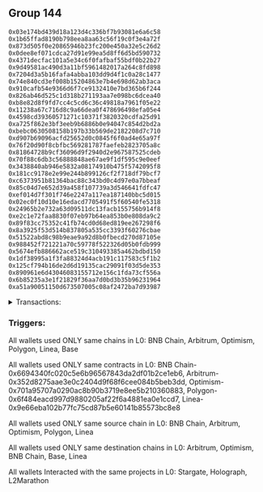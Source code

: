 ## Group 144

```0x3c0f24512405727592cf7fc90d162d0ce78ae849
0x03e174bd439d18a123d4c336bf7b93081e6a6c58
0x1b65ffad8190b798eea8aa63c56f19c0f3e4a72f
0x873d505f0e20865946b23fc200e450a32e5c26d2
0x0dee8ef071cdca27d91e99ea5d8ff6d5bd590732
0x4371decfac101a5e34c6f0fafbaf55bdf0b22b27
0x9d49581ac490d3a11bf5961482017a264c8fd898
0x7204d3a5b16fafa4abba103dd9d4f1c0a28c1477
0x74e840cd3ef008b15204863e7b4e698d62ab3aca
0x910cafb54e9366d6f7ce9132410e7bd365b6f244
0x826ab46d525c1d318b271193aa7e098bc6dcea40
0xb8e82d8f9fd7cc4c5cd6c36c49818a7961f05e22
0x11238a67c716d8c9a66dea0f478696498efa05e4
0x4598cd39360571271c10371f3820320cdfa25d91
0xa725f862e3bf3eeb9b6886b0e94047c854d2bd2a
0xbebc0630508158b197b33b569de2182208d7c710
0xd907b69096acfd25652d0c0845f6f0ad4e65a97f
0x76f20d90f8cbfbc569281787faefeb2823705a8c
0x81864728b9cf36096d9f2940d2e967587525cdeb
0x70f88c6db3c56888848ae67ae9f1df595c9e0eef
0x3438840ab946e5832a08174910b475f5742095f8
0x181cc9178e2e99e244b899126cf2f718df79bcf7
0xc6373951b81364bac88c343bd0c4d97e0a7bbeaf
0x85c04d7e652d39a458f107739a3d546641fdfc47
0xef014d7f301f746e2247a117ea187140bbc5d015
0x02ec0f10d10e16edacd7705491f5f60540fe5318
0x24965b2e732a63d09511dc13facb155756b914f8
0xe2c1e72faa8830f07eb97b64ea853b0e808da9c2
0x89f83cc75352c41fb74cd0d68ed819ee267298f6
0x8a3925f53d514b837805a535cc3393f60276cbae
0x51522abd8c98b9eae9a92d8b0fbecd270d87105e
0x988452f721221a70c59778f522326d05b0fdb999
0x5674efb886662ace519c310493385a462bdbd150
0x1df38995a1f3fa88324d4acb191c117583c5f1b2
0x125cf794b16de2d6d19135cac29091f03d5de353
0x890961e6d43046083155712e156c1fda73cf556a
0x6b85235a3e1f21829f36aa7d0bd3b35b96231964
0xa51a90051150d673507005c08af2472ba7d93987
```
<details>
<summary>Transactions:</summary>

Hashes: 

Wallet: 0x3c0f24512405727592cf7fc90d162d0ce78ae849

       Hash: 0xbc6efe3a0678cbecbe866961a038ee0770c1f372807f385858bf2d50a409eb2f
         - source chain: BNB Chain
         - destination chain: Arbitrum
         - project: Stargate
         - contract: 0x6694340fc020c5e6b96567843da2df01b2ce1eb6
         - value USD: 34.143499116
       Hash: 0x11ceeab089386e65ca493eb88a8c8d21a8c50d3213c52f4d4660e89b48857564
         - source chain: Arbitrum
         - destination chain: Optimism
         - project: Stargate
         - contract: 0x352d8275aae3e0c2404d9f68f6cee084b5beb3dd
         - value USD: 1.867971671
       Hash: 0x17392d7256cfad5546ad2d13f4f06b19e027f6febd4dbb1646436a89265ca9d6
         - source chain: Optimism
         - destination chain: Arbitrum
         - project: Stargate
         - contract: 0x701a95707a0290ac8b90b3719e8ee5b210360883
         - value USD: 0.3732340536
       Hash: 0xeb8386ef46c59334130fc2bca83ef23fd6109c806d8d054b42ecea1264b0ee46
         - source chain: Polygon
         - destination chain: BNB Chain
         - project: Holograph
         - contract: 0x6f484eacd997d9880205af22f6a4881ea0e1ccd7
       Hash: 0xa332f35b36042863143890f7f2cd1f97eb7da12aec13c1966feaabe62fb31e97
         - source chain: Linea
         - destination chain: Base
         - project: L2Marathon
         - contract: 0x9e66eba102b77fc75cd87b5e60141b85573bc8e8
       Hash: 0xc65e5ce8e9385ab9d04c7febbad953553692b46d37a9cb755c41ae8509543b31
         - source chain: Optimism
         - destination chain: Linea
         - project: Stargate
         - contract: 0x701a95707a0290ac8b90b3719e8ee5b210360883
         - value USD: 21.926895656
Wallet: 0x03e174bd439d18a123d4c336bf7b93081e6a6c58

       Hash:0x7112fc4a641d31245fd524ebf6b960cf06dcf663e0c14916f2e3235440dbe0fe
         - source chain: BNB Chain
         - destination chain: Arbitrum
         - project: Stargate
         - contract: 0x6694340fc020c5e6b96567843da2df01b2ce1eb6
         - value USD: 31.035303516
       Hash:0x52580a6f2ba9b06e6a045e02b2307621b6ab8db68af6e5af68eec478d7671e47
         - source chain: Arbitrum
         - destination chain: Optimism
         - project: Stargate
         - contract: 0x352d8275aae3e0c2404d9f68f6cee084b5beb3dd
         - value USD: 1.867971671
       Hash:0x360c72d49bd6446a843a154003d4a6b87c864c69e0858b1700bba78a60f043e4
         - source chain: Optimism
         - destination chain: Arbitrum
         - project: Stargate
         - contract: 0x701a95707a0290ac8b90b3719e8ee5b210360883
         - value USD: 0.1866170268
       Hash:0x810a3697e9c00b84181e6ffb43d73ee0c254bcc67e5848397baaf25fe928a348
         - source chain: Polygon
         - destination chain: BNB Chain
         - project: Holograph
         - contract: 0x6f484eacd997d9880205af22f6a4881ea0e1ccd7
       Hash:0x319719d655dc156bdcaec9df40bb2655ceb5f19a0ff2021379be07fb1ea73bab
         - source chain: Linea
         - destination chain: Base
         - project: L2Marathon
         - contract: 0x9e66eba102b77fc75cd87b5e60141b85573bc8e8
       Hash:0x40276d51a031b58802e3a769447f41186cfa39c5f1cf8f7629d3ab67ac92e717
         - source chain: Optimism
         - destination chain: Linea
         - project: Stargate
         - contract: 0x701a95707a0290ac8b90b3719e8ee5b210360883
         - value USD: 21.733631536
Wallet: 0x1b65ffad8190b798eea8aa63c56f19c0f3e4a72f

       Hash:0x8aff3740d8cce08c9929420b52d25bfe2d354e539c71c9cf4fb183e9ad60612e
         - source chain: BNB Chain
         - destination chain: Arbitrum
         - project: Stargate
         - contract: 0x6694340fc020c5e6b96567843da2df01b2ce1eb6
         - value USD: 27.931635419
       Hash:0x4ac17fa939411c4e886f949d0602ff732754513aa2cf5bbedcff61fc51a8bc5d
         - source chain: Arbitrum
         - destination chain: Optimism
         - project: Stargate
         - contract: 0x352d8275aae3e0c2404d9f68f6cee084b5beb3dd
         - value USD: 1.867971671
       Hash:0x0fd99e1cdb646b9ad2108fc3ee1e8b049b641b518310b117b416f55c312419a8
         - source chain: Optimism
         - destination chain: Arbitrum
         - project: Stargate
         - contract: 0x701a95707a0290ac8b90b3719e8ee5b210360883
         - value USD: 0.3732340536
       Hash:0xe10207892d8976c4871f13c350c6415ae805b780b2b89ec7da695145d3e72458
         - source chain: Polygon
         - destination chain: BNB Chain
         - project: Holograph
         - contract: 0x6f484eacd997d9880205af22f6a4881ea0e1ccd7
       Hash:0xd1aa0d0fb26d1365e50c20cb3cd31a92c0a7054dc1df399f0dd87f4b0a304349
         - source chain: Linea
         - destination chain: Base
         - project: L2Marathon
         - contract: 0x9e66eba102b77fc75cd87b5e60141b85573bc8e8
       Hash:0x500103ea4157aca6fe5e6595603fca0dc1ebf8a7bf23b7c7bc850ccd689a6c83
         - source chain: Optimism
         - destination chain: Linea
         - project: Stargate
         - contract: 0x701a95707a0290ac8b90b3719e8ee5b210360883
         - value USD: 21.733690287
Wallet: 0x873d505f0e20865946b23fc200e450a32e5c26d2

       Hash:0x4957299c1c34233e6ae7e29adfae1ed4981e21dfe41357e96f1745bbd0ff8fd3
         - source chain: BNB Chain
         - destination chain: Arbitrum
         - project: Stargate
         - contract: 0x6694340fc020c5e6b96567843da2df01b2ce1eb6
         - value USD: 27.931584402
       Hash:0x4b70ac37fdd2e7a22b56e72d9e6805b236327aa0d3c30c32b1206caa6cfa0fac
         - source chain: Arbitrum
         - destination chain: Optimism
         - project: Stargate
         - contract: 0x352d8275aae3e0c2404d9f68f6cee084b5beb3dd
         - value USD: 0.9339858355
       Hash:0x7b1144b6437bf916b45aba6dac7063a24ff4242159c3ff5a109e7d0fec59378c
         - source chain: Optimism
         - destination chain: Arbitrum
         - project: Stargate
         - contract: 0x701a95707a0290ac8b90b3719e8ee5b210360883
         - value USD: 3.918957563
       Hash:0x42e9a1872ab8cf1da2d2910f3995203f8477bbd755a756f9bdba4eccebcef93a
         - source chain: Polygon
         - destination chain: BNB Chain
         - project: Holograph
         - contract: 0x6f484eacd997d9880205af22f6a4881ea0e1ccd7
       Hash:0x019a95c2e3c6d36042a3a98d770bd27476359440fa882e3ef6e907c24a6d6842
         - source chain: Linea
         - destination chain: Base
         - project: L2Marathon
         - contract: 0x9e66eba102b77fc75cd87b5e60141b85573bc8e8
       Hash:0x2c7b3755d021f9061af80b55fbd9c99aa76e36929150263cad8c39cf5d519295
         - source chain: Optimism
         - destination chain: Linea
         - project: Stargate
         - contract: 0x701a95707a0290ac8b90b3719e8ee5b210360883
         - value USD: 21.733712066
Wallet: 0x0dee8ef071cdca27d91e99ea5d8ff6d5bd590732

       Hash:0xa05b3e71c1eb78f0e4efd2274477429cff1c60b9330b6e0fcc949f97634f6a0f
         - source chain: BNB Chain
         - destination chain: Arbitrum
         - project: Stargate
         - contract: 0x6694340fc020c5e6b96567843da2df01b2ce1eb6
         - value USD: 27.931562395
       Hash:0xb19ed290c8befa3cc3cabad38c2910fd75629c13c069b9fd79856045a2061719
         - source chain: Arbitrum
         - destination chain: Optimism
         - project: Stargate
         - contract: 0x352d8275aae3e0c2404d9f68f6cee084b5beb3dd
         - value USD: 1.120783003
       Hash:0xd45a724e1d1144c00ca2a84c7101a5c46b5bac46908cf0a6042a2e9c5e77f23f
         - source chain: Optimism
         - destination chain: Arbitrum
         - project: Stargate
         - contract: 0x701a95707a0290ac8b90b3719e8ee5b210360883
         - value USD: 0.9330851339
       Hash:0x220e5e3d95e4eb3d65a422afd093731e0cb870af77f925d51d12865ea7e6d1c6
         - source chain: Polygon
         - destination chain: BNB Chain
         - project: Holograph
         - contract: 0x6f484eacd997d9880205af22f6a4881ea0e1ccd7
       Hash:0x8e789334096866feb289a7fe5cdab315152e60ca7b63892aa0e755026d326b1c
         - source chain: Linea
         - destination chain: Base
         - project: L2Marathon
         - contract: 0x9e66eba102b77fc75cd87b5e60141b85573bc8e8
       Hash:0x2e6e1929e095c772cad7376e66b7d776d63970c54aa8caa46d38dbcc45345bd9
         - source chain: Optimism
         - destination chain: Linea
         - project: Stargate
         - contract: 0x701a95707a0290ac8b90b3719e8ee5b210360883
         - value USD: 20.898553639
Wallet: 0x4371decfac101a5e34c6f0fafbaf55bdf0b22b27

       Hash:0x07e358f7b96cbcf1921a31e62cf9ba9867941c629ad45c1c0aebb1e035010d9d
         - source chain: BNB Chain
         - destination chain: Arbitrum
         - project: Stargate
         - contract: 0x6694340fc020c5e6b96567843da2df01b2ce1eb6
         - value USD: 27.931693438
       Hash:0xf96363ab66a5e369435a2fc354b7ab2566ce0fe702b561d2699f11f317af2ebf
         - source chain: Arbitrum
         - destination chain: Optimism
         - project: Stargate
         - contract: 0x352d8275aae3e0c2404d9f68f6cee084b5beb3dd
         - value USD: 1.30758017
       Hash:0x28f6916121d6b65fac1acad916d42b4e71b4c763290f3f7287002a29f94363fc
         - source chain: Optimism
         - destination chain: Arbitrum
         - project: Stargate
         - contract: 0x701a95707a0290ac8b90b3719e8ee5b210360883
         - value USD: 0.1866170268
       Hash:0x8073645720444a54a73181c96bc0143c9e40ce69a165e0ab6fd017bbc83bcd6e
         - source chain: Polygon
         - destination chain: BNB Chain
         - project: Holograph
         - contract: 0x6f484eacd997d9880205af22f6a4881ea0e1ccd7
       Hash:0x74da9b4bfde239ea967d751900d4c93ec10340fe878c44a9d25f4cfb91cf1509
         - source chain: Linea
         - destination chain: Base
         - project: L2Marathon
         - contract: 0x9e66eba102b77fc75cd87b5e60141b85573bc8e8
       Hash:0x947dff60cb197680e05fd74032e06bd4fb44fdc26188da9219709a7a710f0cf9
         - source chain: Optimism
         - destination chain: Linea
         - project: Stargate
         - contract: 0x701a95707a0290ac8b90b3719e8ee5b210360883
         - value USD: 21.733712066
Wallet: 0x9d49581ac490d3a11bf5961482017a264c8fd898

       Hash:0xaa28cdd3d550995b23a08ba7f8671edd59d09c1600aa9849fd36feeb85dffd3e
         - source chain: BNB Chain
         - destination chain: Arbitrum
         - project: Stargate
         - contract: 0x6694340fc020c5e6b96567843da2df01b2ce1eb6
         - value USD: 27.931720447
       Hash:0x13d940c73192c1374b0dcd5843578167e8b373346dd7e946d00f9a6c269a4ec9
         - source chain: Arbitrum
         - destination chain: Optimism
         - project: Stargate
         - contract: 0x352d8275aae3e0c2404d9f68f6cee084b5beb3dd
         - value USD: 3.735943342
       Hash:0x7b6a9f635a7531719e2fb43f11c7b5a67ee664fdbfcfdb6b9f270842ad0ddddc
         - source chain: Optimism
         - destination chain: Arbitrum
         - project: Stargate
         - contract: 0x701a95707a0290ac8b90b3719e8ee5b210360883
         - value USD: 2.052787295
       Hash:0x6044ba1480c130840285c1a5f7317153d290719233fee54ea958f869848b4c78
         - source chain: Polygon
         - destination chain: BNB Chain
         - project: Holograph
         - contract: 0x6f484eacd997d9880205af22f6a4881ea0e1ccd7
       Hash:0x4ce64cd841223f5455a8aea18c177024d9489d7a0c35908953080c51da2f9756
         - source chain: Linea
         - destination chain: Base
         - project: L2Marathon
         - contract: 0x9e66eba102b77fc75cd87b5e60141b85573bc8e8
       Hash:0x4b6773b75d0de17a93853606b41a0d09a91667605faab968fcc27e97a84fe457
         - source chain: Optimism
         - destination chain: Linea
         - project: Stargate
         - contract: 0x701a95707a0290ac8b90b3719e8ee5b210360883
         - value USD: 20.898532697
Wallet: 0x7204d3a5b16fafa4abba103dd9d4f1c0a28c1477

       Hash:0x5a2bcf7b19774da5d9680a3f965a9db8ee4741f04944a713d024f5b61a0a00fa
         - source chain: BNB Chain
         - destination chain: Arbitrum
         - project: Stargate
         - contract: 0x6694340fc020c5e6b96567843da2df01b2ce1eb6
         - value USD: 27.93169844
       Hash:0x404242660e3e5c211a377314159a00bf396a65f3bfc6656e13c322817f5a3e05
         - source chain: Arbitrum
         - destination chain: Optimism
         - project: Stargate
         - contract: 0x352d8275aae3e0c2404d9f68f6cee084b5beb3dd
         - value USD: 3.735943342
       Hash:0x64547251640e2cfb4c9575a26ee1438ef5061d601a5172bde7b9f99e94b1c4a3
         - source chain: Optimism
         - destination chain: Arbitrum
         - project: Stargate
         - contract: 0x701a95707a0290ac8b90b3719e8ee5b210360883
         - value USD: 2.052787295
       Hash:0xa7e5026665d38f3d2d2826738b50e308c42e5cf58e1e00b6d6885bdbcc6546e2
         - source chain: Polygon
         - destination chain: BNB Chain
         - project: Holograph
         - contract: 0x6f484eacd997d9880205af22f6a4881ea0e1ccd7
       Hash:0xada60551d73aa67e24f2ae7825b74b6c613c8b5659ea7c8c528058e690678ffd
         - source chain: Linea
         - destination chain: Base
         - project: L2Marathon
         - contract: 0x9e66eba102b77fc75cd87b5e60141b85573bc8e8
       Hash:0x7645086521053dd75d2cc332d0bf86752ae3e026dfffe390a4b5d820968fcc0e
         - source chain: Optimism
         - destination chain: Linea
         - project: Stargate
         - contract: 0x701a95707a0290ac8b90b3719e8ee5b210360883
         - value USD: 20.898532697
Wallet: 0x74e840cd3ef008b15204863e7b4e698d62ab3aca

       Hash:0x023f3cb2bdf281003130706fbb23dba6bf15b25d275693adaf59b227e3549875
         - source chain: BNB Chain
         - destination chain: Arbitrum
         - project: Stargate
         - contract: 0x6694340fc020c5e6b96567843da2df01b2ce1eb6
         - value USD: 27.931763461
       Hash:0xbfcf4fd2e924781de9b54df6333d505d2c272b6a66b9888730dc661e2fddf028
         - source chain: Arbitrum
         - destination chain: Optimism
         - project: Stargate
         - contract: 0x352d8275aae3e0c2404d9f68f6cee084b5beb3dd
         - value USD: 3.735943342
       Hash:0x6e6c906ff69b2c701fa87a0f978a7586efb04af84e9dfa9b29004e285f843b93
         - source chain: Optimism
         - destination chain: Arbitrum
         - project: Stargate
         - contract: 0x701a95707a0290ac8b90b3719e8ee5b210360883
         - value USD: 2.052787295
       Hash:0x54410167a53a5f66ecdb4a12d8977de8af3d9d07ecd9f19eec66c64c022e8bc7
         - source chain: Polygon
         - destination chain: BNB Chain
         - project: Holograph
         - contract: 0x6f484eacd997d9880205af22f6a4881ea0e1ccd7
       Hash:0x7b5fc23812ca1a9e7fb6d8a377e5885ebe81aae331dddbc857b446932ae04497
         - source chain: Linea
         - destination chain: Base
         - project: L2Marathon
         - contract: 0x9e66eba102b77fc75cd87b5e60141b85573bc8e8
       Hash:0x4e2f0b14c4fafa4a71c09642d3551fccb99b6fce8a9761bc391e878fdc4d19cc
         - source chain: Optimism
         - destination chain: Linea
         - project: Stargate
         - contract: 0x701a95707a0290ac8b90b3719e8ee5b210360883
         - value USD: 21.733682214
Wallet: 0x910cafb54e9366d6f7ce9132410e7bd365b6f244

       Hash:0xe8fd859db085a626ecf626938b2d998f0a8e6745a7c336436caf313f991cf91f
         - source chain: BNB Chain
         - destination chain: Arbitrum
         - project: Stargate
         - contract: 0x6694340fc020c5e6b96567843da2df01b2ce1eb6
         - value USD: 31.004449276
       Hash:0x61c2a03cc594b2a2247e214f18b0e560c3a23de61e8bc5c02b51a9053d512a03
         - source chain: Arbitrum
         - destination chain: Optimism
         - project: Stargate
         - contract: 0x352d8275aae3e0c2404d9f68f6cee084b5beb3dd
         - value USD: 0.9339858355
       Hash:0x468fb53459da3c7786d781d7dd14a823f883f7ff4d77c227694440f2e2e3807e
         - source chain: Optimism
         - destination chain: Arbitrum
         - project: Stargate
         - contract: 0x701a95707a0290ac8b90b3719e8ee5b210360883
         - value USD: 2.239404321
       Hash:0x2d009ee31b67a2605c2adf4fa163178dcec5e77519323da820af73ac31cc5046
         - source chain: Polygon
         - destination chain: BNB Chain
         - project: Holograph
         - contract: 0x6f484eacd997d9880205af22f6a4881ea0e1ccd7
       Hash:0x3ceb2b8c5b6c92b7acf3a77317dbc639a4377954eb646b1e0bfa10efe0c5d259
         - source chain: Linea
         - destination chain: Base
         - project: L2Marathon
         - contract: 0x9e66eba102b77fc75cd87b5e60141b85573bc8e8
       Hash:0x55926018f15f752f1e3a80df6b407cd557c1e46727f88eb4c9650d581c72d890
         - source chain: Optimism
         - destination chain: Linea
         - project: Stargate
         - contract: 0x701a95707a0290ac8b90b3719e8ee5b210360883
         - value USD: 20.898553639
Wallet: 0x826ab46d525c1d318b271193aa7e098bc6dcea40

       Hash:0xdcb5bd311e7d01aa99a128743ca8f321ac71b0a45d03623eb0d7779ebec4d122
         - source chain: BNB Chain
         - destination chain: Arbitrum
         - project: Stargate
         - contract: 0x6694340fc020c5e6b96567843da2df01b2ce1eb6
         - value USD: 31.041634617
       Hash:0x1c6a0386c233766fecf77f6de60022ee4ef1c60c8c6707cca2945ae64d284bf6
         - source chain: Arbitrum
         - destination chain: Optimism
         - project: Stargate
         - contract: 0x352d8275aae3e0c2404d9f68f6cee084b5beb3dd
         - value USD: 11.207830025
       Hash:0xdeff43fb328283231d832e46b9e370f68683cf5f73735593a8b759eaa4755da7
         - source chain: Optimism
         - destination chain: Arbitrum
         - project: Stargate
         - contract: 0x701a95707a0290ac8b90b3719e8ee5b210360883
         - value USD: 9.704085393
       Hash:0xd76f63c24d3f67f1d5b90bccf105c2b0cde820bf129b2f2009b41f342274bf03
         - source chain: Arbitrum
         - destination chain: Optimism
         - project: Stargate
         - contract: 0x352d8275aae3e0c2404d9f68f6cee084b5beb3dd
         - value USD: 12.718797411
       Hash:0x5fe00821f99a50dcf72671d9b9e1e80e53b68fbdb75af6de603b908b183b0663
         - source chain: Optimism
         - destination chain: Arbitrum
         - project: Stargate
         - contract: 0x701a95707a0290ac8b90b3719e8ee5b210360883
         - value USD: 11.11855967
       Hash:0x5c56411c7c0491f84fb49db4c23e0f5d5c101d122e52dbe5027e5c55afe92112
         - source chain: Polygon
         - destination chain: BNB Chain
         - project: Holograph
         - contract: 0x6f484eacd997d9880205af22f6a4881ea0e1ccd7
       Hash:0x4410e192627c5991c7cac36365504ff81a7b6c03148af03841b5c6b0aab3ce5c
         - source chain: Linea
         - destination chain: Base
         - project: L2Marathon
         - contract: 0x9e66eba102b77fc75cd87b5e60141b85573bc8e8
       Hash:0xeeca5878f9e11bdf7290fc4f247d1719d072ecd04e7c5816a4918a7dde9fb87d
         - source chain: Optimism
         - destination chain: Linea
         - project: Stargate
         - contract: 0x701a95707a0290ac8b90b3719e8ee5b210360883
         - value USD: 21.926895601
Wallet: 0xb8e82d8f9fd7cc4c5cd6c36c49818a7961f05e22

       Hash:0xdc72086358ba9105ae85848f4b70687a3c814f79d01da639b3d5e9b52fea0980
         - source chain: BNB Chain
         - destination chain: Arbitrum
         - project: Stargate
         - contract: 0x6694340fc020c5e6b96567843da2df01b2ce1eb6
         - value USD: 27.939330973
       Hash:0xcb3fc65720a7fe256012c1da1aaff6d853140db50511e50adb35f109ae2a29a0
         - source chain: Arbitrum
         - destination chain: Optimism
         - project: Stargate
         - contract: 0x352d8275aae3e0c2404d9f68f6cee084b5beb3dd
         - value USD: 14.943773367
       Hash:0xa9f820899352b2a787a3c860a814825a934392f95b8c4c8fd2df3868cefe0d86
         - source chain: Optimism
         - destination chain: Arbitrum
         - project: Stargate
         - contract: 0x701a95707a0290ac8b90b3719e8ee5b210360883
         - value USD: 12.876574848
       Hash:0xee260fe183555b0b155e1587f65a251a2fbf3b470ea987b78c97f8e08fadd076
         - source chain: Arbitrum
         - destination chain: Optimism
         - project: Stargate
         - contract: 0x352d8275aae3e0c2404d9f68f6cee084b5beb3dd
         - value USD: 12.718796748
       Hash:0x9fd24a625a9234dfd2fd2640a20d814275183be03e075aaa44269fa7f3094371
         - source chain: Optimism
         - destination chain: Arbitrum
         - project: Stargate
         - contract: 0x701a95707a0290ac8b90b3719e8ee5b210360883
         - value USD: 11.11855967
       Hash:0x378e94e5b431169af8e306783c843f1a0a4acf9e3f5cd8365925eddf0e1c32fc
         - source chain: Polygon
         - destination chain: BNB Chain
         - project: Holograph
         - contract: 0x6f484eacd997d9880205af22f6a4881ea0e1ccd7
       Hash:0xfeee9978c5f8b7c9db70fe152010e200df31fbf35e6f6b820271956e8edf8435
         - source chain: Linea
         - destination chain: Base
         - project: L2Marathon
         - contract: 0x9e66eba102b77fc75cd87b5e60141b85573bc8e8
       Hash:0x1d1627e6a88905377479effcbdbfe7a06e45de258286695ab5bbdf9fa551b8ed
         - source chain: Optimism
         - destination chain: Linea
         - project: Stargate
         - contract: 0x701a95707a0290ac8b90b3719e8ee5b210360883
         - value USD: 21.926895601
Wallet: 0x11238a67c716d8c9a66dea0f478696498efa05e4

       Hash:0xf7d0fff363a8d4574ca13c8c6a1ce0c08728e91685a0ed151941d314935aeb2f
         - source chain: BNB Chain
         - destination chain: Arbitrum
         - project: Stargate
         - contract: 0x6694340fc020c5e6b96567843da2df01b2ce1eb6
         - value USD: 31.03347791
       Hash:0x4782e320eef48b8c5478a09a9760befd13a034d96d92f93c26700febda7945a9
         - source chain: Arbitrum
         - destination chain: Optimism
         - project: Stargate
         - contract: 0x352d8275aae3e0c2404d9f68f6cee084b5beb3dd
         - value USD: 18.679716709
       Hash:0xd50ca050fdb805a82c4912af51d0b5cf290ffc09c86500a043edd4194beeaae3
         - source chain: Optimism
         - destination chain: Arbitrum
         - project: Stargate
         - contract: 0x701a95707a0290ac8b90b3719e8ee5b210360883
         - value USD: 17.168766464
       Hash:0xfcf4c3071bc28afacdfbd882b4f622c09892eb90614f8b470f7fe229ecadf77c
         - source chain: Arbitrum
         - destination chain: Optimism
         - project: Stargate
         - contract: 0x352d8275aae3e0c2404d9f68f6cee084b5beb3dd
         - value USD: 7.267535622
       Hash:0x80f0b261e0331b386ce58024e0068bc09ac6bd6fd7d58976e114e3c6ff85fde4
         - source chain: Optimism
         - destination chain: Arbitrum
         - project: Stargate
         - contract: 0x701a95707a0290ac8b90b3719e8ee5b210360883
         - value USD: 5.559279835
       Hash:0xd163afa86fe4d83e7401594cdd56676b68ccb5875e071c4ba8186ebf8527c862
         - source chain: Polygon
         - destination chain: BNB Chain
         - project: Holograph
         - contract: 0x6f484eacd997d9880205af22f6a4881ea0e1ccd7
       Hash:0xc62cbc2a60eebc1f28e595544193da166790dcf6a27c632cee9e2b5c4178e87d
         - source chain: Linea
         - destination chain: Base
         - project: L2Marathon
         - contract: 0x9e66eba102b77fc75cd87b5e60141b85573bc8e8
       Hash:0xc6b212b9efd4d6bb32d93512db70bc921bda1f706b05da7f426a76f686b42ad0
         - source chain: Optimism
         - destination chain: Linea
         - project: Stargate
         - contract: 0x701a95707a0290ac8b90b3719e8ee5b210360883
         - value USD: 21.931908456
Wallet: 0x4598cd39360571271c10371f3820320cdfa25d91

       Hash:0xbd349a561f36873361446d2379bca1cc766bf0bdbd279464d1ca765041f018f9
         - source chain: BNB Chain
         - destination chain: Arbitrum
         - project: Stargate
         - contract: 0x6694340fc020c5e6b96567843da2df01b2ce1eb6
         - value USD: 31.035467571
       Hash:0x06015dedfcecb3682692b987cba31b4a6b79f55cb51b8318dc70e2180e6342e2
         - source chain: Arbitrum
         - destination chain: Optimism
         - project: Stargate
         - contract: 0x352d8275aae3e0c2404d9f68f6cee084b5beb3dd
         - value USD: 22.415660051
       Hash:0xeb4b08b2597cfa3b650f0690649f5b137bbb886e0607a9bafb50572531b4f170
         - source chain: Optimism
         - destination chain: Arbitrum
         - project: Stargate
         - contract: 0x701a95707a0290ac8b90b3719e8ee5b210360883
         - value USD: 20.901107
       Hash:0x968a8028eb0486d4d243f572a0b1fa5ce613b85025fa300b53ff20b7dca31a36
         - source chain: Arbitrum
         - destination chain: Optimism
         - project: Stargate
         - contract: 0x352d8275aae3e0c2404d9f68f6cee084b5beb3dd
         - value USD: 12.718796407
       Hash:0xff5079290e56313109fd265eb281adaa463aa540212dc3162b8e004ea0a670a8
         - source chain: Optimism
         - destination chain: Arbitrum
         - project: Stargate
         - contract: 0x701a95707a0290ac8b90b3719e8ee5b210360883
         - value USD: 11.11855967
       Hash:0xf743a6b49f989fcc1a249bd2b126aeade72139d66d75e1c53aaf3044fce1b3b9
         - source chain: Polygon
         - destination chain: BNB Chain
         - project: Holograph
         - contract: 0x6f484eacd997d9880205af22f6a4881ea0e1ccd7
       Hash:0x6c8ad1f2582156e1b3783b9195c25c5c04811351daa04d18828ef0a4c95529bd
         - source chain: Linea
         - destination chain: Base
         - project: L2Marathon
         - contract: 0x9e66eba102b77fc75cd87b5e60141b85573bc8e8
       Hash:0x9db707cad59e9673a94d6b8b4546b1a853ab190fece93fa27605a929ee8ea461
         - source chain: Optimism
         - destination chain: Linea
         - project: Stargate
         - contract: 0x701a95707a0290ac8b90b3719e8ee5b210360883
         - value USD: 21.926895601
Wallet: 0xa725f862e3bf3eeb9b6886b0e94047c854d2bd2a

       Hash:0x133389f5344ea071e689493f045fd27c0dbcff79bc8e9ebd31cf43b2267abbc5
         - source chain: BNB Chain
         - destination chain: Arbitrum
         - project: Stargate
         - contract: 0x6694340fc020c5e6b96567843da2df01b2ce1eb6
         - value USD: 27.876809222
       Hash:0xc5f77213d7c62bee06f2db1a8cf61b3526d9d4bb512ef1e3b34b4dc52bb3504e
         - source chain: Arbitrum
         - destination chain: Optimism
         - project: Stargate
         - contract: 0x352d8275aae3e0c2404d9f68f6cee084b5beb3dd
         - value USD: 18.679716709
       Hash:0xcfa0f62a8716ed37ef8e58cd422e969b6f71d7fb38cc60206c390c3831bb118a
         - source chain: Optimism
         - destination chain: Arbitrum
         - project: Stargate
         - contract: 0x701a95707a0290ac8b90b3719e8ee5b210360883
         - value USD: 16.795532411
       Hash:0x7bbd4c51832b5c268c1dc3064d24432f0dd6ef2a80d2331edea9c8ce65233426
         - source chain: Arbitrum
         - destination chain: Optimism
         - project: Stargate
         - contract: 0x352d8275aae3e0c2404d9f68f6cee084b5beb3dd
         - value USD: 7.267536179
       Hash:0x751e4702c311882a3fa1c33749642af1f276aa5ab5c6892e52e29ac2d75eea7f
         - source chain: Optimism
         - destination chain: Arbitrum
         - project: Stargate
         - contract: 0x701a95707a0290ac8b90b3719e8ee5b210360883
         - value USD: 5.559279835
       Hash:0x837a34a20bff7e7235e55a2294753ba5fbd5e2b5091f52a8122059fa7b6890cd
         - source chain: Polygon
         - destination chain: BNB Chain
         - project: Holograph
         - contract: 0x6f484eacd997d9880205af22f6a4881ea0e1ccd7
       Hash:0x9d3aa7237dc7dfeffd503a1b74fbb3afeb508090f177ecd908cb69fd22ec0f61
         - source chain: Linea
         - destination chain: Base
         - project: L2Marathon
         - contract: 0x9e66eba102b77fc75cd87b5e60141b85573bc8e8
       Hash:0x3d06af5f3cadaae20a08a90baca985c3922c5cb6742cc709e6d6a74222a56259
         - source chain: Optimism
         - destination chain: Linea
         - project: Stargate
         - contract: 0x701a95707a0290ac8b90b3719e8ee5b210360883
         - value USD: 21.931908456
Wallet: 0xbebc0630508158b197b33b569de2182208d7c710

       Hash:0xa6c5ed5c6536779d05510653ea58c126233b45c33335923b73c0fc4434528e6e
         - source chain: BNB Chain
         - destination chain: Arbitrum
         - project: Stargate
         - contract: 0x6694340fc020c5e6b96567843da2df01b2ce1eb6
         - value USD: 27.873311061
       Hash:0xef4202ca35593f1a7a8812710af971e217ca9a5f39fbc33e55cf026c01e40a47
         - source chain: Arbitrum
         - destination chain: Optimism
         - project: Stargate
         - contract: 0x352d8275aae3e0c2404d9f68f6cee084b5beb3dd
         - value USD: 1.867971671
       Hash:0x28113174e36b9ce1b5a7a1ed299793187f32a7015655ae22954ffd1bdf652712
         - source chain: Optimism
         - destination chain: Arbitrum
         - project: Stargate
         - contract: 0x701a95707a0290ac8b90b3719e8ee5b210360883
         - value USD: 0.1831293274
       Hash:0x591e0479048e794a44d8a1479a9e842703f9afb0a0a44fb5afbe4b39821616d7
         - source chain: Polygon
         - destination chain: BNB Chain
         - project: Holograph
         - contract: 0x6f484eacd997d9880205af22f6a4881ea0e1ccd7
       Hash:0x41952b78130d98a5642795e463611633c0632e5d8df45cc030e9eb02eaf1ff0e
         - source chain: Linea
         - destination chain: Base
         - project: L2Marathon
         - contract: 0x9e66eba102b77fc75cd87b5e60141b85573bc8e8
       Hash:0xab56b7c262be2891858f50a979117ace6296d9c13e175d6c0fb93d4f05262e7d
         - source chain: Optimism
         - destination chain: Linea
         - project: Stargate
         - contract: 0x701a95707a0290ac8b90b3719e8ee5b210360883
         - value USD: 21.733631536
Wallet: 0xd907b69096acfd25652d0c0845f6f0ad4e65a97f

       Hash:0x0a5a361c12e92f6e6fa2fe52083c1b8f7b721236811ba468208f8e40be4aecc9
         - source chain: BNB Chain
         - destination chain: Arbitrum
         - project: Stargate
         - contract: 0x6694340fc020c5e6b96567843da2df01b2ce1eb6
         - value USD: 27.907701475
       Hash:0x01101a88ea46c6ec5278851bf0c3eabf4fe5eba5592dad3708c0b5f217084af0
         - source chain: Arbitrum
         - destination chain: Optimism
         - project: Stargate
         - contract: 0x352d8275aae3e0c2404d9f68f6cee084b5beb3dd
         - value USD: 2.801957506
       Hash:0xd8b2b78cf1f177cbc5e45444b19155ef8f368c01c5a359457233dd06145aa868
         - source chain: Optimism
         - destination chain: Arbitrum
         - project: Stargate
         - contract: 0x701a95707a0290ac8b90b3719e8ee5b210360883
         - value USD: 0.5598510804
       Hash:0xba82d7684e78e16f3402c3332c1e018efbb94a59e99b19ecea0043490895f1df
         - source chain: Polygon
         - destination chain: BNB Chain
         - project: Holograph
         - contract: 0x6f484eacd997d9880205af22f6a4881ea0e1ccd7
       Hash:0x30fc142c491269a64d036058221442f477f372558000fb291b3041f887de6c9b
         - source chain: Linea
         - destination chain: Base
         - project: L2Marathon
         - contract: 0x9e66eba102b77fc75cd87b5e60141b85573bc8e8
       Hash:0x790021ca8f068dd42c504bb19081a06273b03821d183b967635cb0fb47186744
         - source chain: Optimism
         - destination chain: Linea
         - project: Stargate
         - contract: 0x701a95707a0290ac8b90b3719e8ee5b210360883
         - value USD: 21.733745395
Wallet: 0x76f20d90f8cbfbc569281787faefeb2823705a8c

       Hash:0x5bb5fbddfcfc72e9d10688b35bea703bb347c88e389450fe1398562d3961ddd3
         - source chain: BNB Chain
         - destination chain: Arbitrum
         - project: Stargate
         - contract: 0x6694340fc020c5e6b96567843da2df01b2ce1eb6
         - value USD: 27.911203638
       Hash:0x15fd92597f4e9e4009a42bf21d6059649952ee13967d0131492cf73d5c859aed
         - source chain: Arbitrum
         - destination chain: Optimism
         - project: Stargate
         - contract: 0x352d8275aae3e0c2404d9f68f6cee084b5beb3dd
         - value USD: 1.120783003
       Hash:0xd09192d89643770b09a2e3f1d6b5110d2a49d8b572d7214bcc863cbdfa23ab6b
         - source chain: Optimism
         - destination chain: Arbitrum
         - project: Stargate
         - contract: 0x701a95707a0290ac8b90b3719e8ee5b210360883
         - value USD: 1.306319188
       Hash:0x38ad8951fd0a40f938ac27829c9b7391956b123fcf5c1dd7ce86907dedc50bb6
         - source chain: Polygon
         - destination chain: BNB Chain
         - project: Holograph
         - contract: 0x6f484eacd997d9880205af22f6a4881ea0e1ccd7
       Hash:0x0340213f0e247268eb0d58d34ea4c5a4d1f1fba6fd90cb2d931df307c5528031
         - source chain: Linea
         - destination chain: Base
         - project: L2Marathon
         - contract: 0x9e66eba102b77fc75cd87b5e60141b85573bc8e8
       Hash:0x63c5a0f4a381571718e3f05c6711197f9e96bfead3ff8fb0d2849c37ea3ad48b
         - source chain: Optimism
         - destination chain: Linea
         - project: Stargate
         - contract: 0x701a95707a0290ac8b90b3719e8ee5b210360883
         - value USD: 21.733745395
Wallet: 0x81864728b9cf36096d9f2940d2e967587525cdeb

       Hash:0x8f88491abd64e81c6dd5021ac482bfaef047364cba0cedf49f661127c070e332
         - source chain: BNB Chain
         - destination chain: Arbitrum
         - project: Stargate
         - contract: 0x6694340fc020c5e6b96567843da2df01b2ce1eb6
         - value USD: 34.114925633
       Hash:0xed52addfb651a0cba10e8ec1780d5157e5db3ec7b837eec2b74a58ed47ee6cfe
         - source chain: Arbitrum
         - destination chain: Optimism
         - project: Stargate
         - contract: 0x352d8275aae3e0c2404d9f68f6cee084b5beb3dd
         - value USD: 3.735943342
       Hash:0x5ae67428f89c26ac3a71acb7ef052e223818491d33991be28fb9b29a97f387d2
         - source chain: Optimism
         - destination chain: Arbitrum
         - project: Stargate
         - contract: 0x701a95707a0290ac8b90b3719e8ee5b210360883
         - value USD: 2.052787295
       Hash:0x190f2f278d0852f72f3333d698a9dde6c0b0f9a90269541e560dc46c78242138
         - source chain: Arbitrum
         - destination chain: Optimism
         - project: Stargate
         - contract: 0x352d8275aae3e0c2404d9f68f6cee084b5beb3dd
         - value USD: 7.267535733
       Hash:0x5747e4ca0cbda85d299a93d42d1560929652d92cefa53d9154a9ab7e7d044022
         - source chain: Optimism
         - destination chain: Arbitrum
         - project: Stargate
         - contract: 0x701a95707a0290ac8b90b3719e8ee5b210360883
         - value USD: 5.559279835
       Hash:0xab071731cb6be635881612f0288238fceebe0dacb9fbb158686d6343f3ab270d
         - source chain: Polygon
         - destination chain: BNB Chain
         - project: Holograph
         - contract: 0x6f484eacd997d9880205af22f6a4881ea0e1ccd7
       Hash:0x522b204054e897c6d9bfa9c507a2cd0034a60a1314fb7d8c6727bcfe29ce0dbc
         - source chain: Linea
         - destination chain: Base
         - project: L2Marathon
         - contract: 0x9e66eba102b77fc75cd87b5e60141b85573bc8e8
       Hash:0x887959b1bebb42d8b36e0f44feec5bd9c67b2593c70d6a7a022a61fe3a2830ca
         - source chain: Optimism
         - destination chain: Linea
         - project: Stargate
         - contract: 0x701a95707a0290ac8b90b3719e8ee5b210360883
         - value USD: 20.898448641
Wallet: 0x70f88c6db3c56888848ae67ae9f1df595c9e0eef

       Hash:0x9738dc0a6da811e754d8b1e71ccd1b622594b8f4d6e9a81ed0fd64781295b8f0
         - source chain: BNB Chain
         - destination chain: Arbitrum
         - project: Stargate
         - contract: 0x6694340fc020c5e6b96567843da2df01b2ce1eb6
         - value USD: 27.901312355
       Hash:0xe4a1ccff99606a7aceb3b9ee45896ca8c81b98a32b626012c11dabc065726014
         - source chain: Arbitrum
         - destination chain: Optimism
         - project: Stargate
         - contract: 0x352d8275aae3e0c2404d9f68f6cee084b5beb3dd
         - value USD: 3.735943342
       Hash:0x2bf8a448f2c0ef62588b1af7dcf4a8f1c3c3a993eaca207896a0996cd81dda93
         - source chain: Optimism
         - destination chain: Arbitrum
         - project: Stargate
         - contract: 0x701a95707a0290ac8b90b3719e8ee5b210360883
         - value USD: 2.052787295
       Hash:0xd191864749fb183c52b016266026403989383eba05847db79590eb12ea067ed1
         - source chain: Arbitrum
         - destination chain: Optimism
         - project: Stargate
         - contract: 0x352d8275aae3e0c2404d9f68f6cee084b5beb3dd
         - value USD: 7.267535845
       Hash:0x067acdcca15f327a3d4e32dd3055af17222b57f68adab15af292eb2b2cb4fe1c
         - source chain: Optimism
         - destination chain: Arbitrum
         - project: Stargate
         - contract: 0x701a95707a0290ac8b90b3719e8ee5b210360883
         - value USD: 5.559279835
       Hash:0xca26d5453e3b40acfcbb1959ed031cf0de4a2408ed86fa8239e15955f606cdb4
         - source chain: Polygon
         - destination chain: BNB Chain
         - project: Holograph
         - contract: 0x6f484eacd997d9880205af22f6a4881ea0e1ccd7
       Hash:0x8fce0196097218c1e692ff8ef6a04f12506d246d513f645d1e9b3c5ff82385c4
         - source chain: Linea
         - destination chain: Base
         - project: L2Marathon
         - contract: 0x9e66eba102b77fc75cd87b5e60141b85573bc8e8
       Hash:0x58bc0b995aec879ece068dad757f2e1101d56c6d1b1276a911632a15a5c336ba
         - source chain: Optimism
         - destination chain: Linea
         - project: Stargate
         - contract: 0x701a95707a0290ac8b90b3719e8ee5b210360883
         - value USD: 21.733602872
Wallet: 0x3438840ab946e5832a08174910b475f5742095f8

       Hash:0x69a9ccda511bc6ab6b799a7927076db4af10e133020871159d0df9e79f44d6d1
         - source chain: BNB Chain
         - destination chain: Arbitrum
         - project: Stargate
         - contract: 0x6694340fc020c5e6b96567843da2df01b2ce1eb6
         - value USD: 27.883806545
       Hash:0xf9b89261461ab033db7aa757cc3c2b560997d801e7f3901325e2051921becfa8
         - source chain: Arbitrum
         - destination chain: Optimism
         - project: Stargate
         - contract: 0x352d8275aae3e0c2404d9f68f6cee084b5beb3dd
         - value USD: 4.064706356
       Hash:0x797cd34002910a0254c74371a822b5d600511af50af3bdab75877f6941288f0a
         - source chain: Optimism
         - destination chain: Arbitrum
         - project: Stargate
         - contract: 0x701a95707a0290ac8b90b3719e8ee5b210360883
         - value USD: 2.052787295
       Hash:0xec2e9bb3114c055a54ee996ddfda67399d75c9e8a20946bf355c10335279c8e9
         - source chain: Arbitrum
         - destination chain: Optimism
         - project: Stargate
         - contract: 0x352d8275aae3e0c2404d9f68f6cee084b5beb3dd
         - value USD: 6.358750723
       Hash:0x636bd89326ded5729ed1ac964838fafc84218742e34f5033ea9b393704d86a04
         - source chain: Optimism
         - destination chain: Arbitrum
         - project: Stargate
         - contract: 0x701a95707a0290ac8b90b3719e8ee5b210360883
         - value USD: 4.447423868
       Hash:0x8e271067ed21d4486092b7c1cb33eb4b15d293713a8b0dc169845591bce69352
         - source chain: Polygon
         - destination chain: BNB Chain
         - project: Holograph
         - contract: 0x6f484eacd997d9880205af22f6a4881ea0e1ccd7
       Hash:0x32e6bcd1fdc5597b05c37ddee3ef786cc6d507867af5db5ce936d36d603278bf
         - source chain: Linea
         - destination chain: Base
         - project: L2Marathon
         - contract: 0x9e66eba102b77fc75cd87b5e60141b85573bc8e8
       Hash:0xca0db6065d2f165cab98e71594e279e598c612ad2f63f3d2157311f61f0ea9c0
         - source chain: Optimism
         - destination chain: Linea
         - project: Stargate
         - contract: 0x701a95707a0290ac8b90b3719e8ee5b210360883
         - value USD: 21.733631536
Wallet: 0x181cc9178e2e99e244b899126cf2f718df79bcf7

       Hash:0x43263125dea559fd6a0eabbb8972faec76b107dac6e095daaf0c588e103cf7a6
         - source chain: BNB Chain
         - destination chain: Arbitrum
         - project: Stargate
         - contract: 0x6694340fc020c5e6b96567843da2df01b2ce1eb6
         - value USD: 27.946495351
       Hash:0x23d8156f8cbddb66d8b8b9a9c671fbdb726f3b572cfa4d858a9bfd5d509ce9dd
         - source chain: Arbitrum
         - destination chain: Optimism
         - project: Stargate
         - contract: 0x352d8275aae3e0c2404d9f68f6cee084b5beb3dd
         - value USD: 14.943773367
       Hash:0x7916132c9705c1c3d1127c79b7eaeabb95dc35bae2146d3866bf99871b9201cd
         - source chain: Optimism
         - destination chain: Arbitrum
         - project: Stargate
         - contract: 0x701a95707a0290ac8b90b3719e8ee5b210360883
         - value USD: 13.249808902
       Hash:0x9979ddba3ab7fb318662de3e4b3fe3d273feffa6929a96c18b3db5212ef2200e
         - source chain: Arbitrum
         - destination chain: Optimism
         - project: Stargate
         - contract: 0x352d8275aae3e0c2404d9f68f6cee084b5beb3dd
         - value USD: 7.267536067
       Hash:0x366601f4cff169dcaffcc95aeb2eecce47331ba6bfdd73c6dbc884b628db9df8
         - source chain: Optimism
         - destination chain: Arbitrum
         - project: Stargate
         - contract: 0x701a95707a0290ac8b90b3719e8ee5b210360883
         - value USD: 5.559279835
       Hash:0xab55aceb866e0d6f0d173230be235719ba733d396c53e79f744f2988fd1743ef
         - source chain: Polygon
         - destination chain: BNB Chain
         - project: Holograph
         - contract: 0x6f484eacd997d9880205af22f6a4881ea0e1ccd7
       Hash:0xaa5f732b443e041b8bd6d6eb6e410e994f2c6b9c0d7d46203134eb3dea846d08
         - source chain: Linea
         - destination chain: Base
         - project: L2Marathon
         - contract: 0x9e66eba102b77fc75cd87b5e60141b85573bc8e8
       Hash:0x0a8a5004391fae7900a3f8bbf0fd5c0f8a119b8e100db8b6e726565057abc256
         - source chain: Optimism
         - destination chain: Linea
         - project: Stargate
         - contract: 0x701a95707a0290ac8b90b3719e8ee5b210360883
         - value USD: 21.733602872
Wallet: 0xc6373951b81364bac88c343bd0c4d97e0a7bbeaf

       Hash:0xacbbe2c34acc4081f369e921e9eaec460559e22b664bbc0fcf7ffceec8fdf66f
         - source chain: BNB Chain
         - destination chain: Arbitrum
         - project: Stargate
         - contract: 0x6694340fc020c5e6b96567843da2df01b2ce1eb6
         - value USD: 27.89430803
       Hash:0x36c93ef7fe9f81030c5eb8f9b49482408e8299fddd2df28c188585b08f288bc9
         - source chain: Arbitrum
         - destination chain: Optimism
         - project: Stargate
         - contract: 0x352d8275aae3e0c2404d9f68f6cee084b5beb3dd
         - value USD: 13.075801696
       Hash:0xb818ad86cbde40fb0509061901cf327d5c999835f8cc41816075a82d9b0676dc
         - source chain: Optimism
         - destination chain: Arbitrum
         - project: Stargate
         - contract: 0x701a95707a0290ac8b90b3719e8ee5b210360883
         - value USD: 11.197021607
       Hash:0x9b6ad97ed978e5447006d15e015bfefea6cfa4a6f18fcc741ac9d6ef66fcc28f
         - source chain: Arbitrum
         - destination chain: Optimism
         - project: Stargate
         - contract: 0x352d8275aae3e0c2404d9f68f6cee084b5beb3dd
         - value USD: 7.267535956
       Hash:0x8bd87a4b16f94d74ed6a5dc745ac7fc034fe5cd38b3d6f35d1292069b3cbd98a
         - source chain: Optimism
         - destination chain: Arbitrum
         - project: Stargate
         - contract: 0x701a95707a0290ac8b90b3719e8ee5b210360883
         - value USD: 5.559279835
       Hash:0x39d77af46ea50ec69b2f0140526f890f544a69349535c77b83771f76d3b6901b
         - source chain: Polygon
         - destination chain: BNB Chain
         - project: Holograph
         - contract: 0x6f484eacd997d9880205af22f6a4881ea0e1ccd7
       Hash:0x3d9ad4e2ba95f3cbacd28ebbb46f8068decdbfe846f46adaa76bb4b671f671b6
         - source chain: Linea
         - destination chain: Base
         - project: L2Marathon
         - contract: 0x9e66eba102b77fc75cd87b5e60141b85573bc8e8
       Hash:0x76417b2a7b8de4a1d88e07ff821901902dfcc2a6ea76d922493aa7859bdb6c56
         - source chain: Optimism
         - destination chain: Linea
         - project: Stargate
         - contract: 0x701a95707a0290ac8b90b3719e8ee5b210360883
         - value USD: 21.733602872
Wallet: 0x85c04d7e652d39a458f107739a3d546641fdfc47

       Hash:0x7db63fd1792fb3cd9ffb05507e263e4f1dbd4c38d762bd0aabb03d1bd4bbd5bb
         - source chain: BNB Chain
         - destination chain: Arbitrum
         - project: Stargate
         - contract: 0x6694340fc020c5e6b96567843da2df01b2ce1eb6
         - value USD: 27.946516358
       Hash:0x8a36605923c799b4ba267dbfd1434152a86d9d75120e43802a61623b088961ac
         - source chain: Arbitrum
         - destination chain: Optimism
         - project: Stargate
         - contract: 0x352d8275aae3e0c2404d9f68f6cee084b5beb3dd
         - value USD: 9.339858355
       Hash:0x1f618e258dd31d0a73f216e627e898dbda13734809df79bb52669b550117f8ba
         - source chain: Optimism
         - destination chain: Arbitrum
         - project: Stargate
         - contract: 0x701a95707a0290ac8b90b3719e8ee5b210360883
         - value USD: 7.464681072
       Hash:0xec9548901dc8d300bbcb2bd8c99cc40196ae8fdb8c7b40c26c2c931798428ccc
         - source chain: Arbitrum
         - destination chain: Optimism
         - project: Stargate
         - contract: 0x352d8275aae3e0c2404d9f68f6cee084b5beb3dd
         - value USD: 7.26753629
       Hash:0xc2568395ec319601a91444a163ac4708c353831e599e94a4c8c26b70725df3a0
         - source chain: Optimism
         - destination chain: Arbitrum
         - project: Stargate
         - contract: 0x701a95707a0290ac8b90b3719e8ee5b210360883
         - value USD: 5.559279835
       Hash:0xa1afe0d734cf19f80fb42d826dc684cc9123d795b7ad2ff86e8850a4dbee4e8f
         - source chain: Polygon
         - destination chain: BNB Chain
         - project: Holograph
         - contract: 0x6f484eacd997d9880205af22f6a4881ea0e1ccd7
       Hash:0x7f7337e1da901f8f20267e9aa21437c37b99e9a904cd29d1fce475c35880d58d
         - source chain: Linea
         - destination chain: Base
         - project: L2Marathon
         - contract: 0x9e66eba102b77fc75cd87b5e60141b85573bc8e8
       Hash:0x31e666cd5b90a20eba1bd566d98a50b26fe271bf4070520dd7f170583362f2d8
         - source chain: Optimism
         - destination chain: Linea
         - project: Stargate
         - contract: 0x701a95707a0290ac8b90b3719e8ee5b210360883
         - value USD: 21.733602872
Wallet: 0xef014d7f301f746e2247a117ea187140bbc5d015

       Hash:0xb474025fb1bbac16333b4e01d7b7ef65bd95acbf19d5b89e8956097bec8fe921
         - source chain: BNB Chain
         - destination chain: Arbitrum
         - project: Stargate
         - contract: 0x6694340fc020c5e6b96567843da2df01b2ce1eb6
         - value USD: 27.897809192
       Hash:0x2ad6e31d1791d7aa3ca19543264c4523bc402edaf896a748c499d5320487605c
         - source chain: Arbitrum
         - destination chain: Optimism
         - project: Stargate
         - contract: 0x352d8275aae3e0c2404d9f68f6cee084b5beb3dd
         - value USD: 14.009787532
       Hash:0x7b8deb6894369618d19add6081af395bc26cfcfbf5d8c29a4051d2246406f985
         - source chain: Optimism
         - destination chain: Arbitrum
         - project: Stargate
         - contract: 0x701a95707a0290ac8b90b3719e8ee5b210360883
         - value USD: 11.756872688
       Hash:0x8d13d659570e988696ee58243cdf2f44e92b52c11d7b6528976be5477aa1fac9
         - source chain: Arbitrum
         - destination chain: Optimism
         - project: Stargate
         - contract: 0x352d8275aae3e0c2404d9f68f6cee084b5beb3dd
         - value USD: 7.267536401
       Hash:0xd8e1426b8c511f0dabfd3126e5f00a53d15f560bb2c40aabbe0241ac87223d88
         - source chain: Optimism
         - destination chain: Arbitrum
         - project: Stargate
         - contract: 0x701a95707a0290ac8b90b3719e8ee5b210360883
         - value USD: 5.559279835
       Hash:0x1ddd86a1b07866059f70a8fe4b791fa2e5845c822347add569da33a7c08ea107
         - source chain: Polygon
         - destination chain: BNB Chain
         - project: Holograph
         - contract: 0x6f484eacd997d9880205af22f6a4881ea0e1ccd7
       Hash:0x3485940e7a274526e9d6aac31e4f2e1ceaf1a50900d22dda643f773ee7e7c982
         - source chain: Linea
         - destination chain: Base
         - project: L2Marathon
         - contract: 0x9e66eba102b77fc75cd87b5e60141b85573bc8e8
       Hash:0x9f050a18259acdaf46d1d3b205970a57e6a71fe0fbacf9cd99627615c140b148
         - source chain: Optimism
         - destination chain: Linea
         - project: Stargate
         - contract: 0x701a95707a0290ac8b90b3719e8ee5b210360883
         - value USD: 21.733602872
Wallet: 0x02ec0f10d10e16edacd7705491f5f60540fe5318

       Hash:0xee30389407cca07b3393d3850712f984f22c8e9586c1f62da5edcb91ef1d7107
         - source chain: BNB Chain
         - destination chain: Arbitrum
         - project: Stargate
         - contract: 0x6694340fc020c5e6b96567843da2df01b2ce1eb6
         - value USD: 27.946521359
       Hash:0x7690df23529b851e94157bf1edf5f03ccd7f53690d45f115adc25ed5d1d79539
         - source chain: Arbitrum
         - destination chain: Optimism
         - project: Stargate
         - contract: 0x352d8275aae3e0c2404d9f68f6cee084b5beb3dd
         - value USD: 4.016139092
       Hash:0x4aa2c0849e1f2e0e7e672dc5183e52d09ba4bd0d5e4d580efcfd3b59ebf5675b
         - source chain: Optimism
         - destination chain: Arbitrum
         - project: Stargate
         - contract: 0x701a95707a0290ac8b90b3719e8ee5b210360883
         - value USD: 2.052787295
       Hash:0xbb992b80a67226ce1ec32c7734758052679a9c1b5ed61eef8f16aeeb3fe06af3
         - source chain: Arbitrum
         - destination chain: Optimism
         - project: Stargate
         - contract: 0x352d8275aae3e0c2404d9f68f6cee084b5beb3dd
         - value USD: 6.358751234
       Hash:0x31b2c464fa1101061d6043735d955fc2427d499cf90a773a3bccb44d27c9ea2c
         - source chain: Optimism
         - destination chain: Arbitrum
         - project: Stargate
         - contract: 0x701a95707a0290ac8b90b3719e8ee5b210360883
         - value USD: 5.559279835
       Hash:0x7a62e8f498af7374621d7a24063c52ceff70cbe0fc5663b25d6fe8962da67d8d
         - source chain: Polygon
         - destination chain: BNB Chain
         - project: Holograph
         - contract: 0x6f484eacd997d9880205af22f6a4881ea0e1ccd7
       Hash:0x546fe7963cdeff9774ef397f3a7bcece247dbc4c163f497280a8eab0e7417c3a
         - source chain: Linea
         - destination chain: Base
         - project: L2Marathon
         - contract: 0x9e66eba102b77fc75cd87b5e60141b85573bc8e8
       Hash:0x48a79731ab3ccbd4bf1b0bd7ac2650e9ca296b3f896cd0a39fdfa1a064fd3ac7
         - source chain: Optimism
         - destination chain: Linea
         - project: Stargate
         - contract: 0x701a95707a0290ac8b90b3719e8ee5b210360883
         - value USD: 21.733631536
Wallet: 0x24965b2e732a63d09511dc13facb155756b914f8

       Hash:0x2eac24180449937f1060295c060cc0e52c20e11fd507ecf615d4074fec8f670d
         - source chain: BNB Chain
         - destination chain: Arbitrum
         - project: Stargate
         - contract: 0x6694340fc020c5e6b96567843da2df01b2ce1eb6
         - value USD: 27.929636755
       Hash:0x841b3404885ad0dbf87c25db5d9f9aeceb229f52613ef97a9cc3723ad8f1921f
         - source chain: Arbitrum
         - destination chain: Optimism
         - project: Stargate
         - contract: 0x352d8275aae3e0c2404d9f68f6cee084b5beb3dd
         - value USD: 0.7471886684
       Hash:0x28da7f64ddf0cd4c87c314cf9f552e229271659486d1d8543bb5cbc3e9e299b0
         - source chain: Optimism
         - destination chain: Arbitrum
         - project: Stargate
         - contract: 0x701a95707a0290ac8b90b3719e8ee5b210360883
         - value USD: 17.168766464
       Hash:0x78baed6e689f022977ec12c6129306433d273ab84fb35d232d90db1f5062fda1
         - source chain: Arbitrum
         - destination chain: Optimism
         - project: Stargate
         - contract: 0x352d8275aae3e0c2404d9f68f6cee084b5beb3dd
         - value USD: 12.719003191
       Hash:0x1b62ea8c9e5c172e372662c585250d3558eb9bcc30b79c83c2462ea8a2848878
         - source chain: Optimism
         - destination chain: Arbitrum
         - project: Stargate
         - contract: 0x701a95707a0290ac8b90b3719e8ee5b210360883
         - value USD: 11.11855967
       Hash:0xe5033007b229ef35f8c7a5f8291100181ca1db4d982706abf5e21526d18681c0
         - source chain: Polygon
         - destination chain: BNB Chain
         - project: Holograph
         - contract: 0x6f484eacd997d9880205af22f6a4881ea0e1ccd7
       Hash:0xa07e93e7ec9ce5314fa78b9af8c0d0167b4b602a24d36e412d12d36018f38179
         - source chain: Linea
         - destination chain: Base
         - project: L2Marathon
         - contract: 0x9e66eba102b77fc75cd87b5e60141b85573bc8e8
       Hash:0xa596f5cbb2d15532f5f553f33b2c0298d4500af534d81d5ac8128df32a3b6576
         - source chain: Optimism
         - destination chain: Linea
         - project: Stargate
         - contract: 0x701a95707a0290ac8b90b3719e8ee5b210360883
         - value USD: 20.898532697
Wallet: 0xe2c1e72faa8830f07eb97b64ea853b0e808da9c2

       Hash:0xed9fb526bdae8ac0554b7c3389f1fdd078a33720a00bbfa0ec302b9f66e2e128
         - source chain: BNB Chain
         - destination chain: Arbitrum
         - project: Stargate
         - contract: 0x6694340fc020c5e6b96567843da2df01b2ce1eb6
         - value USD: 27.929658763
       Hash:0x47425202e376a1412588eda0afcfe29622548c6a80dd5b9ab095120fc02fa76d
         - source chain: Arbitrum
         - destination chain: Optimism
         - project: Stargate
         - contract: 0x352d8275aae3e0c2404d9f68f6cee084b5beb3dd
         - value USD: 0.9339858355
       Hash:0xd367b2853f28757c85c552eaddcc78950cf271343042c5138ee1ee539d8e8984
         - source chain: Optimism
         - destination chain: Arbitrum
         - project: Stargate
         - contract: 0x701a95707a0290ac8b90b3719e8ee5b210360883
         - value USD: 17.168766464
       Hash:0x2411670846c5896d5f9db565a8830f8b8f717f4952a09016730f23891a4dcfe6
         - source chain: Arbitrum
         - destination chain: Optimism
         - project: Stargate
         - contract: 0x352d8275aae3e0c2404d9f68f6cee084b5beb3dd
         - value USD: 12.719003191
       Hash:0xf89e1fd82cdc013bc935d8823c83c179b8c9ea5c2fb224d4f400b7138cf2c92a
         - source chain: Optimism
         - destination chain: Arbitrum
         - project: Stargate
         - contract: 0x701a95707a0290ac8b90b3719e8ee5b210360883
         - value USD: 11.11855967
       Hash:0xeb6d8d4ddfc3e050d47ef955213bbb1f70a456d1a2b0fc757d756137c0311d13
         - source chain: Polygon
         - destination chain: BNB Chain
         - project: Holograph
         - contract: 0x6f484eacd997d9880205af22f6a4881ea0e1ccd7
       Hash:0xf056cdc5c0b50b5da82e5d4188b03b5df7f4720cab9a762630f3a5166c4c0815
         - source chain: Linea
         - destination chain: Base
         - project: L2Marathon
         - contract: 0x9e66eba102b77fc75cd87b5e60141b85573bc8e8
       Hash:0xfd7333c617eadf0027da77a9701f557356ca66ce677af1e4ca08f7c175b8d127
         - source chain: Optimism
         - destination chain: Linea
         - project: Stargate
         - contract: 0x701a95707a0290ac8b90b3719e8ee5b210360883
         - value USD: 21.733631536
Wallet: 0x89f83cc75352c41fb74cd0d68ed819ee267298f6

       Hash:0x70d76c7766a3fae790519000b1805ad08037d12b97f4cd356bbb4ff30b853d24
         - source chain: BNB Chain
         - destination chain: Arbitrum
         - project: Stargate
         - contract: 0x6694340fc020c5e6b96567843da2df01b2ce1eb6
         - value USD: 27.931657426
       Hash:0x3dfa779bbd6e269a8af6590e0379cc9c0fce9ec7e38c217f0ab5140516c162b2
         - source chain: Arbitrum
         - destination chain: Optimism
         - project: Stargate
         - contract: 0x352d8275aae3e0c2404d9f68f6cee084b5beb3dd
         - value USD: 1.120783003
       Hash:0xe7c69a0007f8d3607dc8ee6febd5b4b2abe3921c498bda60d047cfc7d22172c8
         - source chain: Optimism
         - destination chain: Arbitrum
         - project: Stargate
         - contract: 0x701a95707a0290ac8b90b3719e8ee5b210360883
         - value USD: 16.982149438
       Hash:0x06d95a92d60492d8ee9f6d1b462339f23e308dd7dcb70f6042805c353d210556
         - source chain: Arbitrum
         - destination chain: Optimism
         - project: Stargate
         - contract: 0x352d8275aae3e0c2404d9f68f6cee084b5beb3dd
         - value USD: 12.719003191
       Hash:0xfcfcebb59c04628bfd8fb6f972c83538ca533b0f64eb24bfc497edeff06dfb00
         - source chain: Optimism
         - destination chain: Arbitrum
         - project: Stargate
         - contract: 0x701a95707a0290ac8b90b3719e8ee5b210360883
         - value USD: 11.674487653
       Hash:0x8b9c6630764732d64865af178fcbbeda5330263128202601a7e4c1b392016a8f
         - source chain: Polygon
         - destination chain: BNB Chain
         - project: Holograph
         - contract: 0x6f484eacd997d9880205af22f6a4881ea0e1ccd7
       Hash:0xb041ad9efdba4d4ba5d28c04685690e48c2fe9a35022f18b34f19c68ee63dd3b
         - source chain: Linea
         - destination chain: Base
         - project: L2Marathon
         - contract: 0x9e66eba102b77fc75cd87b5e60141b85573bc8e8
       Hash:0x9d0c3eabc320667b214a747080038b7eb825f7366d1f30067612bea3b06cbc71
         - source chain: Optimism
         - destination chain: Linea
         - project: Stargate
         - contract: 0x701a95707a0290ac8b90b3719e8ee5b210360883
         - value USD: 21.733682214
Wallet: 0x8a3925f53d514b837805a535cc3393f60276cbae

       Hash:0x3be2658a37b8d59373b1a282648392f1bff4b41c337fa6b2080a8e969e12c761
         - source chain: BNB Chain
         - destination chain: Arbitrum
         - project: Stargate
         - contract: 0x6694340fc020c5e6b96567843da2df01b2ce1eb6
         - value USD: 27.931742454
       Hash:0x913b45e641b160e2f21fac326fdb1cc8ab57f9bc66b41170d40707f2c2859fa1
         - source chain: Arbitrum
         - destination chain: Optimism
         - project: Stargate
         - contract: 0x352d8275aae3e0c2404d9f68f6cee084b5beb3dd
         - value USD: 0.9339858355
       Hash:0x876b6cbe87347ae1ef53cf2b88df1358a5656d0f961aadbe9fb0436880a827c2
         - source chain: Optimism
         - destination chain: Arbitrum
         - project: Stargate
         - contract: 0x701a95707a0290ac8b90b3719e8ee5b210360883
         - value USD: 17.168766464
       Hash:0xbebee0f33e5f9921446f9a17d7352128fb418090a7fc04a9ba98c5e354b068ff
         - source chain: Arbitrum
         - destination chain: Optimism
         - project: Stargate
         - contract: 0x352d8275aae3e0c2404d9f68f6cee084b5beb3dd
         - value USD: 12.719003191
       Hash:0x06b6662484200512298e6e785dcabc2de87181f5a717c7846a4d2de0da363d65
         - source chain: Optimism
         - destination chain: Arbitrum
         - project: Stargate
         - contract: 0x701a95707a0290ac8b90b3719e8ee5b210360883
         - value USD: 11.11855967
       Hash:0x854cc409e108f7e60a831e03240aaac40f608c320046044031d1123739213312
         - source chain: Polygon
         - destination chain: BNB Chain
         - project: Holograph
         - contract: 0x6f484eacd997d9880205af22f6a4881ea0e1ccd7
       Hash:0x915323945f036bac846b7b507006bfd82e3fd758346151cdb70b8f75050bfab8
         - source chain: Linea
         - destination chain: Base
         - project: L2Marathon
         - contract: 0x9e66eba102b77fc75cd87b5e60141b85573bc8e8
       Hash:0x74fbb57b2c915c4d9b5f244c83a5db86c85bdd2808a03542c9094c8598d8223e
         - source chain: Optimism
         - destination chain: Linea
         - project: Stargate
         - contract: 0x701a95707a0290ac8b90b3719e8ee5b210360883
         - value USD: 20.898532697
Wallet: 0x51522abd8c98b9eae9a92d8b0fbecd270d87105e

       Hash:0x78ff154894a8c729bcb47c64a39f2237b9a2f998b020e34200436b04a2e73995
         - source chain: BNB Chain
         - destination chain: Arbitrum
         - project: Stargate
         - contract: 0x6694340fc020c5e6b96567843da2df01b2ce1eb6
         - value USD: 27.900310022
       Hash:0x993c66e8b40b435c78cc00b49e78ffc8ea86864aec735f559bb7db2f4c5478a5
         - source chain: Arbitrum
         - destination chain: Optimism
         - project: Stargate
         - contract: 0x352d8275aae3e0c2404d9f68f6cee084b5beb3dd
         - value USD: 5.603915013
       Hash:0xfd7d9f24691b76e2e26fbe5ec6ef7dfaffa5c9f31c23fa022d0c245ef93cd775
         - source chain: Optimism
         - destination chain: Arbitrum
         - project: Stargate
         - contract: 0x701a95707a0290ac8b90b3719e8ee5b210360883
         - value USD: 3.732340536
       Hash:0xb1b5e7f040478647e41c04311d6033962b73e2a35c06f566f0a68b7cda8d8b67
         - source chain: Arbitrum
         - destination chain: Optimism
         - project: Stargate
         - contract: 0x352d8275aae3e0c2404d9f68f6cee084b5beb3dd
         - value USD: 3.634000912
       Hash:0x79da0c35c73e0cec98b9eac1388589adbda9f3fad37c89ab04a801499bf2bbdc
         - source chain: Optimism
         - destination chain: Arbitrum
         - project: Stargate
         - contract: 0x701a95707a0290ac8b90b3719e8ee5b210360883
         - value USD: 1.853093278
       Hash:0x34bb7e1d669654c0154d09046681fc6cb560b8b3d80d354239e20d3898c9c309
         - source chain: Polygon
         - destination chain: BNB Chain
         - project: Holograph
         - contract: 0x6f484eacd997d9880205af22f6a4881ea0e1ccd7
       Hash:0x4277070a3c2675fbd42a0ed8b4a4907515c2ffa87db85aa51c697f125d8b5565
         - source chain: Linea
         - destination chain: Base
         - project: L2Marathon
         - contract: 0x9e66eba102b77fc75cd87b5e60141b85573bc8e8
       Hash:0xed7bd75770157652c64ede8e858f09e682f61898aa6d3d97d3dbcc3944b4da47
         - source chain: Optimism
         - destination chain: Linea
         - project: Stargate
         - contract: 0x701a95707a0290ac8b90b3719e8ee5b210360883
         - value USD: 21.733712066
Wallet: 0x988452f721221a70c59778f522326d05b0fdb999

       Hash:0x0390d73b26c2d3e39e805de82306a370dd11a4711e7c4fc8aae07b11e32b6c16
         - source chain: BNB Chain
         - destination chain: Arbitrum
         - project: Stargate
         - contract: 0x6694340fc020c5e6b96567843da2df01b2ce1eb6
         - value USD: 27.89680886
       Hash:0x5f63b696cf849719d6705b5ab8b8cbc4fdeeeee09195651152c44949cbafddc5
         - source chain: Arbitrum
         - destination chain: Optimism
         - project: Stargate
         - contract: 0x352d8275aae3e0c2404d9f68f6cee084b5beb3dd
         - value USD: 5.603915013
       Hash:0x92bcd5267f4f6a405fe9dcabcb1368b5d57c294d88fd6dff9b8c89accdb52a7c
         - source chain: Optimism
         - destination chain: Arbitrum
         - project: Stargate
         - contract: 0x701a95707a0290ac8b90b3719e8ee5b210360883
         - value USD: 3.732340536
       Hash:0x165dc25c3d4bee611d60ace26b1cbba83a349496c687dba8f4806ec4e03142c6
         - source chain: Arbitrum
         - destination chain: Optimism
         - project: Stargate
         - contract: 0x352d8275aae3e0c2404d9f68f6cee084b5beb3dd
         - value USD: 3.634000912
       Hash:0xf7c2b21cd500892e7a724e44277169b40549446798d4ad271556ae475e0e57b8
         - source chain: Optimism
         - destination chain: Arbitrum
         - project: Stargate
         - contract: 0x701a95707a0290ac8b90b3719e8ee5b210360883
         - value USD: 1.853093278
       Hash:0x21fc0fa9e8250e4e07ccde07d891042a13bdc04c9f1427a819b207319f4a27fa
         - source chain: Polygon
         - destination chain: BNB Chain
         - project: Holograph
         - contract: 0x6f484eacd997d9880205af22f6a4881ea0e1ccd7
       Hash:0xd7895d854b28730226b0645019a3c138048e2a0d2bf8fbd81abf477a221b346c
         - source chain: Linea
         - destination chain: Base
         - project: L2Marathon
         - contract: 0x9e66eba102b77fc75cd87b5e60141b85573bc8e8
       Hash:0x131241ce463f87a76044c8210b4f72f619ba3d4879c39ddaaaf59b7c4955da65
         - source chain: Optimism
         - destination chain: Linea
         - project: Stargate
         - contract: 0x701a95707a0290ac8b90b3719e8ee5b210360883
         - value USD: 21.733712066
Wallet: 0x5674efb886662ace519c310493385a462bdbd150

       Hash:0xaca632ac46308161238e6008616724af8b64f3dc84c681b11556a565e0c94599
         - source chain: BNB Chain
         - destination chain: Arbitrum
         - project: Stargate
         - contract: 0x6694340fc020c5e6b96567843da2df01b2ce1eb6
         - value USD: 27.887306706
       Hash:0x2d58c426616352a66cfbbdadfff1e32caf4984a73000498eb079c2b3d5272e11
         - source chain: Arbitrum
         - destination chain: Optimism
         - project: Stargate
         - contract: 0x352d8275aae3e0c2404d9f68f6cee084b5beb3dd
         - value USD: 4.296334843
       Hash:0x67d0130c0351e26d536ca33868f4adf6282785a815e97a541c30fdac936aff60
         - source chain: Optimism
         - destination chain: Arbitrum
         - project: Stargate
         - contract: 0x701a95707a0290ac8b90b3719e8ee5b210360883
         - value USD: 2.197551929
       Hash:0x168c542ee4b56d77e45fa23674b6c38d5b1253ed07e7ea7bcbea06633d543484
         - source chain: Arbitrum
         - destination chain: Optimism
         - project: Stargate
         - contract: 0x352d8275aae3e0c2404d9f68f6cee084b5beb3dd
         - value USD: 6.358750893
       Hash:0x653a7a0ad8b5bd617e2433f3dbba813fcbd1777ddc9657d133747e62567ecffc
         - source chain: Optimism
         - destination chain: Arbitrum
         - project: Stargate
         - contract: 0x701a95707a0290ac8b90b3719e8ee5b210360883
         - value USD: 4.818042524
       Hash:0xa9cbb8f359f374785f98b15a966e4ba2a4157175e4d027d0083072128545849b
         - source chain: Polygon
         - destination chain: BNB Chain
         - project: Holograph
         - contract: 0x6f484eacd997d9880205af22f6a4881ea0e1ccd7
       Hash:0xfcd3d9f5fd01e01fd5084fb72c63a6ce5e02ef65d3703d930fe45cc770f436df
         - source chain: Linea
         - destination chain: Base
         - project: L2Marathon
         - contract: 0x9e66eba102b77fc75cd87b5e60141b85573bc8e8
       Hash:0x4fdf97ff4d6b13cbfe6032db8c74fa6ed54660390379129998ed094a998bcdd0
         - source chain: Optimism
         - destination chain: Linea
         - project: Stargate
         - contract: 0x701a95707a0290ac8b90b3719e8ee5b210360883
         - value USD: 21.733602731
Wallet: 0x1df38995a1f3fa88324d4acb191c117583c5f1b2

       Hash:0x47a24c196cd7dfb37cfda8008c1bed7d7d0354e13aa32a5cd8bf17c1f5f1dd66
         - source chain: BNB Chain
         - destination chain: Arbitrum
         - project: Stargate
         - contract: 0x6694340fc020c5e6b96567843da2df01b2ce1eb6
         - value USD: 27.880308384
       Hash:0xd81c36c45f380e35844b34eb503ed694189f70d10f175d51ba116139d1c8fcc9
         - source chain: Arbitrum
         - destination chain: Optimism
         - project: Stargate
         - contract: 0x352d8275aae3e0c2404d9f68f6cee084b5beb3dd
         - value USD: 4.782007478
       Hash:0xa1eac7a4bacc18bceabfd7ab379ee29a9cc2711ccdec1b2cc34150c14f5f8fc0
         - source chain: Optimism
         - destination chain: Arbitrum
         - project: Stargate
         - contract: 0x701a95707a0290ac8b90b3719e8ee5b210360883
         - value USD: 2.746939911
       Hash:0x1928df581696bf21604cdb14bbbe47353696a69c5a8acab65c581f359c7d19ac
         - source chain: Arbitrum
         - destination chain: Optimism
         - project: Stargate
         - contract: 0x352d8275aae3e0c2404d9f68f6cee084b5beb3dd
         - value USD: 6.358751064
       Hash:0xc7a0c8d854075b9a9c62becad76601f51c90fd378f7c15943463c074c536f3da
         - source chain: Optimism
         - destination chain: Arbitrum
         - project: Stargate
         - contract: 0x701a95707a0290ac8b90b3719e8ee5b210360883
         - value USD: 3.891495884
       Hash:0x7ca0376be22cb866409c84339e858808b9e68d06da3727805dd78dafb6eb9274
         - source chain: Polygon
         - destination chain: BNB Chain
         - project: Holograph
         - contract: 0x6f484eacd997d9880205af22f6a4881ea0e1ccd7
       Hash:0xaeb52288840f3ce9ee61f43591122b62322a3c7255f0d95f55e6fb9cef572dcd
         - source chain: Linea
         - destination chain: Base
         - project: L2Marathon
         - contract: 0x9e66eba102b77fc75cd87b5e60141b85573bc8e8
       Hash:0x95183a888d4717ed94cfa830ef31af2a987df952518daba826d209a9ae9d825a
         - source chain: Optimism
         - destination chain: Linea
         - project: Stargate
         - contract: 0x701a95707a0290ac8b90b3719e8ee5b210360883
         - value USD: 20.898476204
Wallet: 0x125cf794b16de2d6d19135cac29091f03d5de353

       Hash:0x4d758f8b5cf6257d4e16eb8fb718e51e762cd27efad4a3bb0dfa50c5144c67f9
         - source chain: BNB Chain
         - destination chain: Arbitrum
         - project: Stargate
         - contract: 0x6694340fc020c5e6b96567843da2df01b2ce1eb6
         - value USD: 27.90831868
       Hash:0x872c7bf5e406b9e11e1e9859fe419ba8c5e21361daaf76de34e70fb1d12e912e
         - source chain: Arbitrum
         - destination chain: Optimism
         - project: Stargate
         - contract: 0x352d8275aae3e0c2404d9f68f6cee084b5beb3dd
         - value USD: 4.109537676
       Hash:0x9aafb2a065bb8f145c227ac22e9ef28da5c7f3db0e3d68de2ee7c4c9676d5dde
         - source chain: Optimism
         - destination chain: Arbitrum
         - project: Stargate
         - contract: 0x701a95707a0290ac8b90b3719e8ee5b210360883
         - value USD: 2.014422602
       Hash:0xeda7cc28a8096f31f2eb6360c58eb766539a9771724507bca4b23b501e6a3aca
         - source chain: Arbitrum
         - destination chain: Optimism
         - project: Stargate
         - contract: 0x352d8275aae3e0c2404d9f68f6cee084b5beb3dd
         - value USD: 6.358750808
       Hash:0xa50b119631c2613fd46ed6db467300dc0d9ab5d4b5aad2a9399698f920213cfd
         - source chain: Optimism
         - destination chain: Arbitrum
         - project: Stargate
         - contract: 0x701a95707a0290ac8b90b3719e8ee5b210360883
         - value USD: 3.891495884
       Hash:0x653f9b75febcd76e5fee6d66c3ab4fa84aa28941ae86b89cb164ed9c4b9f2fe6
         - source chain: Polygon
         - destination chain: BNB Chain
         - project: Holograph
         - contract: 0x6f484eacd997d9880205af22f6a4881ea0e1ccd7
       Hash:0x7e2db7c450cd73107b41d8a8e4a4cc8d8b03cc67e7e70810c277160c17175720
         - source chain: Linea
         - destination chain: Base
         - project: L2Marathon
         - contract: 0x9e66eba102b77fc75cd87b5e60141b85573bc8e8
       Hash:0xdf76afe31def3d4577c2e530b8e2e482bb29a0c1b3f6d175192b930bd8fffe08
         - source chain: Optimism
         - destination chain: Linea
         - project: Stargate
         - contract: 0x701a95707a0290ac8b90b3719e8ee5b210360883
         - value USD: 21.733631536
Wallet: 0x890961e6d43046083155712e156c1fda73cf556a

       Hash:0xd0b41e024cb5a8ddca3911daceccd0dbaf9c4d99a9118e7ddc912dd95fc546ee
         - source chain: BNB Chain
         - destination chain: Arbitrum
         - project: Stargate
         - contract: 0x6694340fc020c5e6b96567843da2df01b2ce1eb6
         - value USD: 27.904814517
       Hash:0x8feeba2e143bea11cddaf1c2176847159f79dcfc6158c5a0743ca5c63f0c8026
         - source chain: Arbitrum
         - destination chain: Optimism
         - project: Stargate
         - contract: 0x352d8275aae3e0c2404d9f68f6cee084b5beb3dd
         - value USD: 3.922740509
       Hash:0x17af3af4abb86aa73360859d4346a8f1e3f4e06f6957e92b3fb3016d1757607f
         - source chain: Optimism
         - destination chain: Arbitrum
         - project: Stargate
         - contract: 0x701a95707a0290ac8b90b3719e8ee5b210360883
         - value USD: 1.831293274
       Hash:0x4719c4362228875a2927260b352682183903b4c8621c8c99d46d67b7e4fa6463
         - source chain: Arbitrum
         - destination chain: Optimism
         - project: Stargate
         - contract: 0x352d8275aae3e0c2404d9f68f6cee084b5beb3dd
         - value USD: 6.358750979
       Hash:0xb003976b1f1b95b9eb97019e6dc3452bfad441d1d4c3b0554b483ed956efa1e2
         - source chain: Optimism
         - destination chain: Arbitrum
         - project: Stargate
         - contract: 0x701a95707a0290ac8b90b3719e8ee5b210360883
         - value USD: 3.891495884
       Hash:0xa7b1c8f1d74bce7077f342aca45c0aff9ccfc22416e5b1c97f61c5657d843008
         - source chain: Polygon
         - destination chain: BNB Chain
         - project: Holograph
         - contract: 0x6f484eacd997d9880205af22f6a4881ea0e1ccd7
       Hash:0x5af8223e93af00891d099b3826d9d619aab10d21c612352621292a962d6b68d5
         - source chain: Linea
         - destination chain: Base
         - project: L2Marathon
         - contract: 0x9e66eba102b77fc75cd87b5e60141b85573bc8e8
       Hash:0x8c74f5e4fe9a4d662e4fc1765d7239c6c50e53b99c4799185518bb5f9cf53544
         - source chain: Optimism
         - destination chain: Linea
         - project: Stargate
         - contract: 0x701a95707a0290ac8b90b3719e8ee5b210360883
         - value USD: 21.733602872
Wallet: 0x6b85235a3e1f21829f36aa7d0bd3b35b96231964

       Hash:0x98cc8149e4fb7436619a732f94a89d07914b981b31c54f54b72a56c061de6fc8
         - source chain: BNB Chain
         - destination chain: Arbitrum
         - project: Stargate
         - contract: 0x6694340fc020c5e6b96567843da2df01b2ce1eb6
         - value USD: 27.890806868
       Hash:0xf295e0d4a486e3234c77e3bdd7118367f2ca34492b628430db9fb589bf970db3
         - source chain: Arbitrum
         - destination chain: Optimism
         - project: Stargate
         - contract: 0x352d8275aae3e0c2404d9f68f6cee084b5beb3dd
         - value USD: 4.37105371
       Hash:0x9d076e1e881c304a01b01240a14738d7c4d580694023036bd1cfe05f939a662f
         - source chain: Optimism
         - destination chain: Arbitrum
         - project: Stargate
         - contract: 0x701a95707a0290ac8b90b3719e8ee5b210360883
         - value USD: 2.197551929
       Hash:0x34ab7f188542d122f2854c0cdfb7111441c449761e53e6a20f40ccbd27bb0e2a
         - source chain: Arbitrum
         - destination chain: Optimism
         - project: Stargate
         - contract: 0x352d8275aae3e0c2404d9f68f6cee084b5beb3dd
         - value USD: 6.358751149
       Hash:0xc62882a6daf8671054f0ee91a88af8fe4a26df281ef59813258998ebb56f279a
         - source chain: Optimism
         - destination chain: Arbitrum
         - project: Stargate
         - contract: 0x701a95707a0290ac8b90b3719e8ee5b210360883
         - value USD: 5.559279835
       Hash:0x8c1988e04a1b2a2ec1a2a4a319b87e95617915e8e8e598801a233761c31d0564
         - source chain: Polygon
         - destination chain: BNB Chain
         - project: Holograph
         - contract: 0x6f484eacd997d9880205af22f6a4881ea0e1ccd7
       Hash:0xfe8f955a1570e0b37bb969da5b809eb7665c00762343c2451baaf33bf27c5505
         - source chain: Linea
         - destination chain: Base
         - project: L2Marathon
         - contract: 0x9e66eba102b77fc75cd87b5e60141b85573bc8e8
       Hash:0x065707b8794c51824a0a432184d89a7891fd21689c6ddd21959ad9577e4ee777
         - source chain: Optimism
         - destination chain: Linea
         - project: Stargate
         - contract: 0x701a95707a0290ac8b90b3719e8ee5b210360883
         - value USD: 21.733631536
Wallet: 0xa51a90051150d673507005c08af2472ba7d93987

       Hash:0x4faf3210d4f801c58c2f26fe17da8ffc605441da915e00b151ad7d7c3a4b1fbc
         - source chain: BNB Chain
         - destination chain: Arbitrum
         - project: Stargate
         - contract: 0x6694340fc020c5e6b96567843da2df01b2ce1eb6
         - value USD: 27.929614748
       Hash:0x89d35ede52af7e67649c3dfcbf3197654f485b296b26a3eff7e5f716430466ca
         - source chain: Arbitrum
         - destination chain: Optimism
         - project: Stargate
         - contract: 0x352d8275aae3e0c2404d9f68f6cee084b5beb3dd
         - value USD: 1.120783003
       Hash:0x5702d41412fde9b2c0bb9df0a5c6aa35ffffb4d88f6fc41fd7ab89a4c6ac13eb
         - source chain: Optimism
         - destination chain: Arbitrum
         - project: Stargate
         - contract: 0x701a95707a0290ac8b90b3719e8ee5b210360883
         - value USD: 16.29851014
       Hash:0x8f239915774597b028223b2a352d90ad3751d22d484758f5b8259ef70f982717
         - source chain: Arbitrum
         - destination chain: Optimism
         - project: Stargate
         - contract: 0x352d8275aae3e0c2404d9f68f6cee084b5beb3dd
         - value USD: 12.719003191
       Hash:0x8f03afb7dcfbc061825f9dcc244bcda1d28b611aacb8ff4515486f1137910d76
         - source chain: Optimism
         - destination chain: Arbitrum
         - project: Stargate
         - contract: 0x701a95707a0290ac8b90b3719e8ee5b210360883
         - value USD: 11.11855967
       Hash:0x81c6c9103767803b72bc8428b64609219c29e7c232c259115a8fecd8ac357e20
         - source chain: Polygon
         - destination chain: BNB Chain
         - project: Holograph
         - contract: 0x6f484eacd997d9880205af22f6a4881ea0e1ccd7
       Hash:0xfaf081b5b4aa9b6a6a3aa1642d3c41015cb3f6ced96ece77e0d84163484effeb
         - source chain: Linea
         - destination chain: Base
         - project: L2Marathon
         - contract: 0x9e66eba102b77fc75cd87b5e60141b85573bc8e8
       Hash:0x3d849c82cb23390b12cfb3729f28fd9b776939257d64261368d7f6122b1c84fa
         - source chain: Optimism
         - destination chain: Linea
         - project: Stargate
         - contract: 0x701a95707a0290ac8b90b3719e8ee5b210360883
         - value USD: 21.733690287

</details>


### Triggers: 
All wallets used ONLY same chains in L0: BNB Chain, Arbitrum, Optimism, Polygon, Linea, Base

All wallets used ONLY same contracts in L0: BNB Chain-0x6694340fc020c5e6b96567843da2df01b2ce1eb6, Arbitrum-0x352d8275aae3e0c2404d9f68f6cee084b5beb3dd, Optimism-0x701a95707a0290ac8b90b3719e8ee5b210360883, Polygon-0x6f484eacd997d9880205af22f6a4881ea0e1ccd7, Linea-0x9e66eba102b77fc75cd87b5e60141b85573bc8e8

All wallets used ONLY same source chain in L0: BNB Chain, Arbitrum, Optimism, Polygon, Linea

All wallets used ONLY same destination chains in L0: Arbitrum, Optimism, BNB Chain, Base, Linea

All wallets Interacted with the same projects in L0: Stargate, Holograph, L2Marathon

